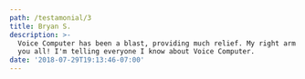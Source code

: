 ```yaml
---
path: /testamonial/3
title: Bryan S.
description: >-
  Voice Computer has been a blast, providing much relief. My right arm thanks
  you all! I'm telling everyone I know about Voice Computer.
date: '2018-07-29T19:13:46-07:00'
---
```


